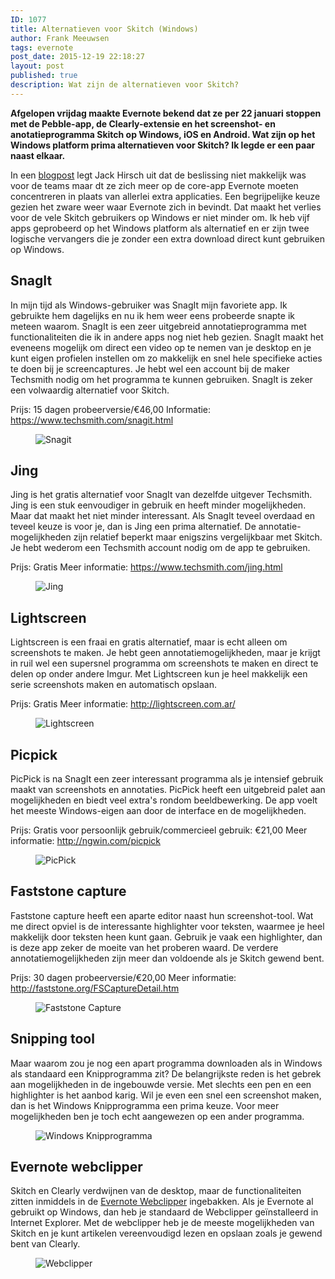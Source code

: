 ```yaml
---
ID: 1077
title: Alternatieven voor Skitch (Windows)
author: Frank Meeuwsen
tags: evernote
post_date: 2015-12-19 22:18:27
layout: post
published: true
description: Wat zijn de alternatieven voor Skitch?
---
```

<strong>Afgelopen vrijdag maakte Evernote bekend dat ze per 22 januari stoppen met de Pebble-app, de Clearly-extensie en het screenshot- en anotatieprogramma Skitch op Windows, iOS en Android. Wat zijn op het Windows platform prima alternatieven voor Skitch? Ik legde er een paar naast elkaar.</strong>

<!--more-->

In een <a href="https://blog.evernote.com/blog/2015/12/17/evernote-to-end-support-for-clearly-evernote-for-pebble-and-versions-of-skitch/">blogpost</a> legt Jack Hirsch uit dat de beslissing niet makkelijk was voor de teams maar dt ze zich meer op de core-app Evernote moeten concentreren in plaats van allerlei extra applicaties. Een begrijpelijke keuze gezien het zware weer waar Evernote zich in bevindt. Dat maakt het verlies voor de vele Skitch gebruikers op Windows er niet minder om. Ik heb vijf apps geprobeerd op het Windows platform als alternatief en er zijn twee logische vervangers die je zonder een extra download direct kunt gebruiken op Windows.
<h2 id="snagit">SnagIt</h2>
In mijn tijd als Windows-gebruiker was SnagIt mijn favoriete app. Ik gebruikte hem dagelijks en nu ik hem weer eens probeerde snapte ik meteen waarom. SnagIt is een zeer uitgebreid annotatieprogramma met functionaliteiten die ik in andere apps nog niet heb gezien. SnagIt maakt het eveneens mogelijk om direct een video op te nemen van je desktop en je kunt eigen profielen instellen om zo makkelijk en snel hele specifieke acties te doen bij je screencaptures. Je hebt wel een account bij de maker Techsmith nodig om het programma te kunnen gebruiken.
SnagIt is zeker een volwaardig alternatief voor Skitch.

Prijs: 15 dagen probeerversie/€46,00
Informatie: <a href="https://www.techsmith.com/snagit.html">https://www.techsmith.com/snagit.html</a>

<figure><img class="aligncenter" src="http://cdn.allesonthouden.nl/images/81B8ECF0-FCD4-48DF-BDD4-EFC40ED9BD82.png" alt="Snagit"  /></figure>
<h2 id="jing">Jing</h2>
Jing is het gratis alternatief voor SnagIt van dezelfde uitgever Techsmith. Jing is een stuk eenvoudiger in gebruik en heeft minder mogelijkheden. Maar dat maakt het niet minder interessant. Als SnagIt teveel overdaad en teveel keuze is voor je, dan is Jing een prima alternatief. De annotatie-mogelijkheden zijn relatief beperkt maar enigszins vergelijkbaar met Skitch. Je hebt wederom een Techsmith account nodig om de app te gebruiken.

Prijs: Gratis
Meer informatie: <a href="https://www.techsmith.com/jing.html">https://www.techsmith.com/jing.html</a>

<figure><img class="aligncenter" src="http://cdn.allesonthouden.nl/images/jing.png" alt="Jing"  /></figure>
<h2 id="lightscreen">Lightscreen</h2>
Lightscreen is een fraai en gratis alternatief, maar is echt alleen om screenshots te maken. Je hebt geen annotatiemogelijkheden, maar je krijgt in ruil wel een supersnel programma om screenshots te maken en direct te delen op onder andere Imgur. Met Lightscreen kun je heel makkelijk een serie screenshots maken en automatisch opslaan.

Prijs: Gratis
Meer informatie: <a href="http://lightscreen.com.ar/">http://lightscreen.com.ar/</a>

<figure><img class="aligncenter" src="http://cdn.allesonthouden.nl/images/CC36E0DE-7F8F-4D44-935A-A35BA8BB88DB.png" alt="Lightscreen" /></figure>
<h2 id="picpick">Picpick</h2>
PicPick is na SnagIt een zeer interessant programma als je intensief gebruik maakt van screenshots en annotaties. PicPick heeft een uitgebreid palet aan mogelijkheden en biedt veel extra's rondom beeldbewerking. De app voelt het meeste Windows-eigen aan door de interface en de mogelijkheden.

Prijs: Gratis voor persoonlijk gebruik/commercieel gebruik: €21,00
Meer informatie: <a href="http://ngwin.com/picpick">http://ngwin.com/picpick</a>

<figure><img class="aligncenter" src="http://cdn.allesonthouden.nl/images/458EB54C-D4EF-4222-A20F-B40B0101F044.png" alt="PicPick" /></figure>
<h2 id="faststonecapture">Faststone capture</h2>
Faststone capture heeft een aparte editor naast hun screenshot-tool. Wat me direct opviel is de interessante highlighter voor teksten, waarmee je heel makkelijk door teksten heen kunt gaan. Gebruik je vaak een highlighter, dan is deze app zeker de moeite van het proberen waard. De verdere annotatiemogelijkheden zijn meer dan voldoende als je Skitch gewend bent.

Prijs: 30 dagen probeerversie/€20,00
Meer informatie: <a href="http://faststone.org/FSCaptureDetail.htm">http://faststone.org/FSCaptureDetail.htm</a>

<figure><img class="aligncenter" src="http://cdn.allesonthouden.nl/images/407D9616-0A62-4CB9-BEF6-FC12658DA9F3.png" alt="Faststone Capture" /></figure>
<h2 id="snippingtool">Snipping tool</h2>
Maar waarom zou je nog een apart programma downloaden als in Windows als standaard een Knipprogramma zit? De belangrijkste reden is het gebrek aan mogelijkheden in de ingebouwde versie. Met slechts een pen en een highlighter is het aanbod karig. Wil je even een snel een screenshot maken, dan is het Windows Knipprogramma een prima keuze. Voor meer mogelijkheden ben je toch echt aangewezen op een ander programma.

<figure><img class="aligncenter" src="http://cdn.allesonthouden.nl/images/194B9E57-AF06-4E4D-A674-51A922D1BCC4.png" alt="Windows Knipprogramma" /></figure>
<h2 id="evernotewebclipper">Evernote webclipper</h2>
Skitch en Clearly verdwijnen van de desktop, maar de functionaliteiten zitten inmiddels in de <a href="https://allesonthouden.nl/evernotecollection-webclipper/">Evernote Webclipper</a> ingebakken. Als je Evernote al gebruikt op Windows, dan heb je standaard de Webclipper geïnstalleerd in Internet Explorer. Met de webclipper heb je de meeste mogelijkheden van Skitch en je kunt artikelen vereenvoudigd lezen en opslaan zoals je gewend bent van Clearly.

<figure><img class="aligncenter" src="http://cdn.allesonthouden.nl/images/B42BAC05-4D25-4AFD-B8AA-6D1ED74AE672.png" alt="Webclipper" /></figure>

